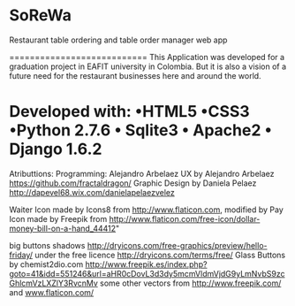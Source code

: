 SoReWa
======

Restaurant table ordering and table order manager web app

===========================
This Application was developed for  a graduation project in EAFIT university in Colombia.
But it is also a vision of a future need for the restaurant businesses here and around the world.



Developed with:
•HTML5
•CSS3
•Python 2.7.6
•	Sqlite3
•	Apache2
•	Django 1.6.2
==========================
Atributtions:
Programming: Alejandro Arbelaez
UX by Alejandro Arbelaez  https://github.com/fractaldragon/
Graphic Design by Daniela Pelaez http://dapevel68.wix.com/danielapelaezvelez

Waiter Icon made by Icons8 from http://www.flaticon.com, modified by 
Pay Icon made by Freepik from http://www.flaticon.com/free-icon/dollar-money-bill-on-a-hand_44412" 

big buttons shadows http://dryicons.com/free-graphics/preview/hello-friday/ under the free licence http://dryicons.com/terms/free/
Glass Buttons by chemist2dio.com  http://www.freepik.es/index.php?goto=41&idd=551246&url=aHR0cDovL3d3dy5mcmVldmVjdG9yLmNvbS9zcGhlcmVzLXZlY3RvcnMv
some other vectors from http://www.freepik.com/ and www.flaticon.com/
